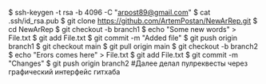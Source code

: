 $ ssh-keygen -t rsa -b 4096 -C "arpost89@gmail.com"
$ cat .ssh/id_rsa.pub
$ git clone https://github.com/ArtemPostan/NewArRep.git
$ cd NewArRep
$ git checkout -b branch1
$ echo "Some new words" > File.txt
$ git add File.txt
$ git commit -m "Added file"
$ git push origin branch1
$ git checkout main
$ git pull origin main
$ git checkout -b branch2
$ echo "Erors comes here" > File.txt
$ git add File.txt
$ git commit -m "Changes"
$ git push origin branch2
#Далее делал пулреквесты через графический интерфейс гитхаба
